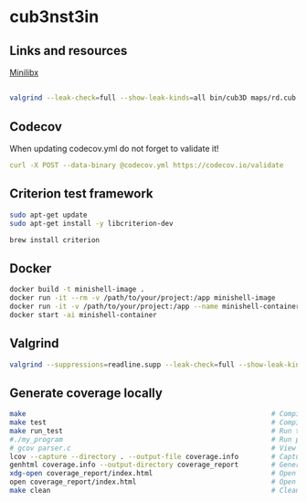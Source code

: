 # cub3nst3in

## Links and resources

[Minilibx](https://github.com/42paris/minilibx-linux)


## 
```bash
valgrind --leak-check=full --show-leak-kinds=all bin/cub3D maps/rd.cub
```

## Codecov

When updating codecov.yml do not forget to validate it!

```yaml
curl -X POST --data-binary @codecov.yml https://codecov.io/validate
```

## Criterion test framework
```bash
sudo apt-get update
sudo apt-get install -y libcriterion-dev

brew install criterion
```
## Docker

```bash
docker build -t minishell-image .
docker run -it --rm -v /path/to/your/project:/app minishell-image
docker run -it -v /path/to/your/project:/app --name minishell-container minishell-image
docker start -ai minishell-container
```

## Valgrind
```bash
valgrind --suppressions=readline.supp --leak-check=full --show-leak-kinds=all ./bin/minishell
```

## Generate coverage locally

```bash
make                                                            # Compile with coverage flags
make test                                                       # Compile tests
make run_test                                                   # Run test to generate .gcda files
#./my_program                                                   # Run program or tests
# gcov parser.c                                                 # View line coverage in terminal
lcov --capture --directory . --output-file coverage.info        # Capture coverage data
genhtml coverage.info --output-directory coverage_report        # Generate HTML report
xdg-open coverage_report/index.html                             # Open report
open coverage_report/index.html                                 # Open report (macos)
make clean                                                      # Clean up
```
